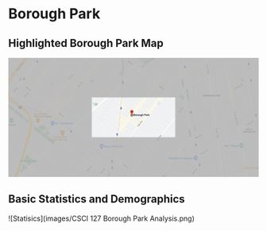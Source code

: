 # Borough Park

## Highlighted Borough Park Map

![Highlighted Map](images/highlighted_boroughpark_map.png)


## Basic Statistics and Demographics

![Statisics](images/CSCI 127 Borough Park Analysis.png)










